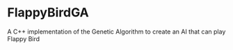 # FlappyBirdGA
A C++ implementation of the Genetic Algorithm to create an AI that can play Flappy Bird
